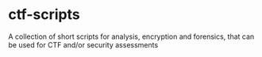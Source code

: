 # ctf-scripts
A collection of short scripts for analysis, encryption and forensics, that can be used for CTF and/or security assessments
